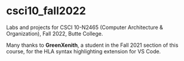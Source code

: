 # csci10_fall2022

Labs and projects for CSCI 10-N2465 (Computer Architecture &amp; Organization), Fall 2022, Butte College.

Many thanks to **GreenXenith**, a student in the Fall 2021 section of this course, for the HLA syntax highlighting extension for VS Code.
